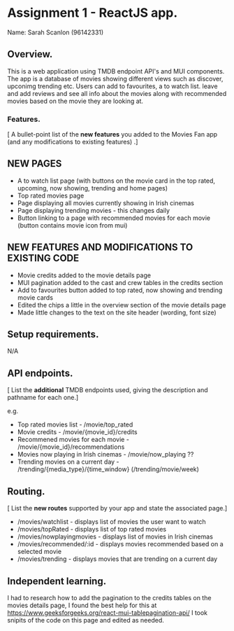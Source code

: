 # Assignment 1 - ReactJS app.

Name: Sarah Scanlon (96142331)

## Overview.

This is a web application using TMDB endpoint API's and MUI components. The app is a database of movies showing different views such as discover, upconimg trending etc. Users can add to favourites, a to watch list. leave and add reviews and see all info about the movies along with recommended movies based on the movie they are looking at.

### Features.
[ A bullet-point list of the __new features__ you added to the Movies Fan app (and any modifications to existing features) .]

## NEW PAGES
+ A to watch list page (with buttons on the movie card in the top rated, upcoming, now showing, trending and     home pages)
+ Top rated movies page
+ Page displaying all movies currently showing in Irish cinemas
+ Page displaying trending movies - this changes daily
+ Button linking to a page with recommended movies for each movie (button contains movie icon from mui)

## NEW FEATURES AND MODIFICATIONS TO EXISTING CODE
+ Movie credits added to the movie details page
+ MUI pagination added to the cast and crew tables in the credits section
+ Add to favourites button added to top rated, now showing and trending movie cards
+ Edited the chips a little in the overview section of the movie details page
+ Made little changes to the text on the site header (wording, font size)


## Setup requirements.

N/A

## API endpoints.

[ List the __additional__ TMDB endpoints used, giving the description and pathname for each one.] 

e.g.
+ Top rated movies list - /movie/top_rated
+ Movie credits - /movie/{movie_id}/credits
+ Recommened movies for each movie - /movie/{movie_id}/recommendations
+ Movies now playing in Irish cinemas - /movie/now_playing ??
+ Trending movies on a current day - /trending/{media_type}/{time_window} (/trending/movie/week)

## Routing.

[ List the __new routes__ supported by your app and state the associated page.]

+ /movies/watchlist - displays list of movies the user want to watch
+ /movies/topRated - displays list of top rated movies
+ /movies/nowplayingmovies - displays list of movies in Irish cinemas
+ /movies/recommended/:id - displays movies recommended based on a selected movie
+ /movies/trending - displays movies that are trending on a current day

## Independent learning.

I had to research how to add the pagination to the credits tables on the movies details page, I found the best help for this at https://www.geeksforgeeks.org/react-mui-tablepagination-api/ I took snipits of the code on this page and edited as needed. 


